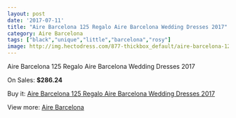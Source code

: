 ```yaml
---
layout: post
date: '2017-07-11'
title: "Aire Barcelona 125 Regalo Aire Barcelona Wedding Dresses 2017"
category: Aire Barcelona
tags: ["black","unique","little","barcelona","rosy"]
image: http://img.hectodress.com/877-thickbox_default/aire-barcelona-125-regalo-aire-barcelona-wedding-dresses-2013.jpg
---
```

Aire Barcelona 125 Regalo Aire Barcelona Wedding Dresses 2017

On Sales: **$286.24**
<a href="https://www.hectodress.com/aire-barcelona/581-aire-barcelona-125-regalo-aire-barcelona-wedding-dresses-2013.html"><amp-img layout="responsive" width="600" height="600" src="//img.hectodress.com/877-thickbox_default/aire-barcelona-125-regalo-aire-barcelona-wedding-dresses-2013.jpg" alt="Aire Barcelona 125 Regalo Aire Barcelona Wedding Dresses 2017 0" /></a>
<a href="https://www.hectodress.com/aire-barcelona/581-aire-barcelona-125-regalo-aire-barcelona-wedding-dresses-2013.html"><amp-img layout="responsive" width="600" height="600" src="//img.hectodress.com/879-thickbox_default/aire-barcelona-125-regalo-aire-barcelona-wedding-dresses-2013.jpg" alt="Aire Barcelona 125 Regalo Aire Barcelona Wedding Dresses 2017 1" /></a>
<a href="https://www.hectodress.com/aire-barcelona/581-aire-barcelona-125-regalo-aire-barcelona-wedding-dresses-2013.html"><amp-img layout="responsive" width="600" height="600" src="//img.hectodress.com/878-thickbox_default/aire-barcelona-125-regalo-aire-barcelona-wedding-dresses-2013.jpg" alt="Aire Barcelona 125 Regalo Aire Barcelona Wedding Dresses 2017 2" /></a>

Buy it: [Aire Barcelona 125 Regalo Aire Barcelona Wedding Dresses 2017](https://www.hectodress.com/aire-barcelona/581-aire-barcelona-125-regalo-aire-barcelona-wedding-dresses-2013.html "Aire Barcelona 125 Regalo Aire Barcelona Wedding Dresses 2017")

View more: [Aire Barcelona](https://www.hectodress.com/7-aire-barcelona "Aire Barcelona")
